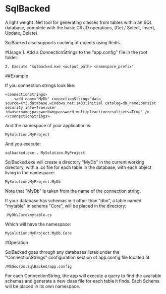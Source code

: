 SqlBacked
=========

A light weight .Net tool for generating classes from tables within an SQL database, complete with the basic CRUD operations,
(Get / Select, Insert, Update, Delete).  

SqlBacked also supports caching of objects using Redis.

#Usage
	1. Add a ConnectionStrings to the "app.config" file in the root folder.

	2. Execute "sqlbacked.exe <output_path> <namespace_prefix"

##Example

If you connection strings look like:

	<connectionStrings>
		<add name="MyDb" connectionString="data source=XYZ.database.windows.net,1433;initial catalog=db_name;persist security info=True;user id=username;password=mypassword;multipleactiveresultsets=True" />
	</connectionStrings>

And the namespace of your application is:

	MySolution.MyProject


And you execute:

	sqlbacked.exe . MySolution.MyProject


SqlBacked.exe will create a directory "MyDb" in the current working directory, with a .cs file for each table in the database, with each object living in the namespace:

	MySolution.MyProject.MyDb


Note that "MyDb" is taken from the name of the connection string.

If your database has schemas in it other than "dbo", a table named "mytable" in schema "Core", will be placed in the directory:

	.MyDb\Core\mytable.cs


Which will have the namespace:

	MySolution.MyProject.MyDb.Core



#Operation

SqlBacked goes through any databases listed under the "ConnectionStrings" configuration section of app.config file located at: 
	
	/MSGooroo.SqlBacked/app.config

For each ConnectionString, the app will execute a query to find the available schemas and generate a new class file for each table it finds.  Each Schema will be placed in its own namespace.

